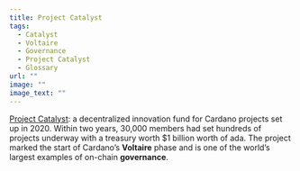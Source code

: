 ```yaml
---
title: Project Catalyst
tags:
  - Catalyst
  - Voltaire
  - Governance
  - Project Catalyst
  - Glossary
url: ""
image: ""
image_text: ""
---
```


[Project Catalyst](https://cardano.ideascale.com/a/index): a decentralized innovation fund for Cardano projects set up in 2020. Within two years, 30,000 members had set hundreds of projects underway with a treasury worth $1 billion worth of ada. The project marked the start of Cardano’s **Voltaire** phase and is one of the world’s largest examples of on-chain **governance**.
